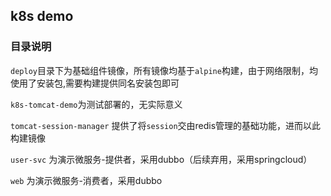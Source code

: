 ## k8s demo

### 目录说明

`deploy`目录下为基础组件镜像，所有镜像均基于`alpine`构建，由于网络限制，均使用了安装包,需要构建提供同名安装包即可

`k8s-tomcat-demo`为测试部署的，无实际意义

`tomcat-session-manager` 提供了将`session`交由redis管理的基础功能，进而以此构建镜像

`user-svc` 为演示微服务-提供者，采用dubbo（后续弃用，采用springcloud）

`web` 为演示微服务-消费者，采用dubbo